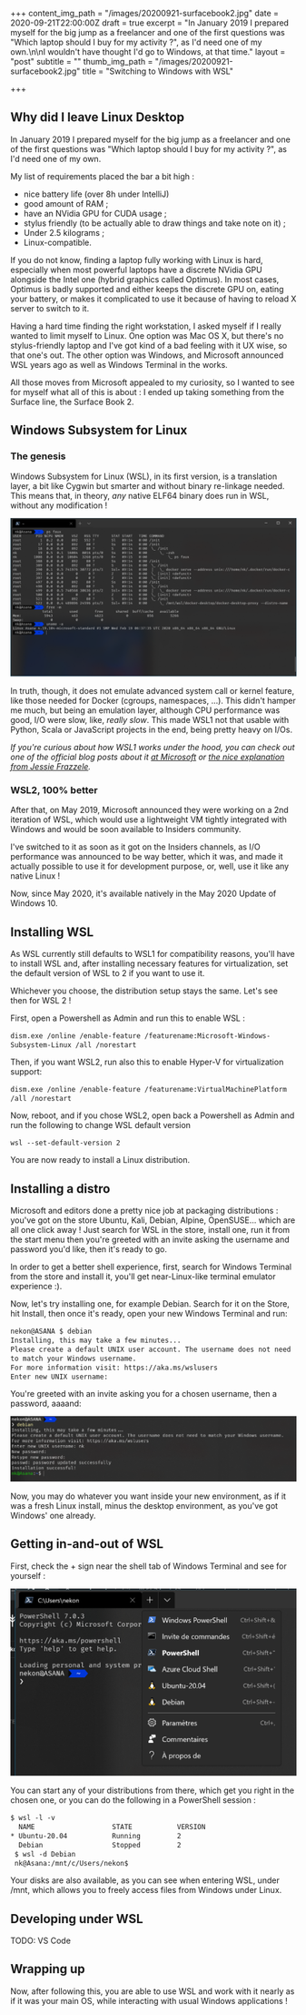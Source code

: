 +++
content_img_path = "/images/20200921-surfacebook2.jpg"
date = 2020-09-21T22:00:00Z
draft = true
excerpt = "In January 2019 I prepared myself for the big jump as a freelancer and one of the first questions was \"Which laptop should I buy for my activity ?\", as I'd need one of my own.\n\nI wouldn't have thought I'd go to Windows, at that time."
layout = "post"
subtitle = ""
thumb_img_path = "/images/20200921-surfacebook2.jpg"
title = "Switching to Windows with WSL"

+++
## Why did I leave Linux Desktop

In January 2019 I prepared myself for the big jump as a freelancer and one of the first questions was "Which laptop should I buy for my activity ?", as I'd need one of my own.

My list of requirements placed the bar a bit high :

* nice battery life (over 8h under IntelliJ)
* good amount of RAM ;
* have an NVidia GPU for CUDA usage ;
* stylus friendly (to be actually able to draw things and take note on it) ;
* Under 2.5 kilograms ;
* Linux-compatible.

If you do not know, finding a laptop fully working with Linux is hard, especially when most powerful laptops have a discrete NVidia GPU alongside the Intel one (hybrid graphics called Optimus). In most cases, Optimus is badly supported and either keeps the discrete GPU on, eating your battery, or makes it complicated to use it because of having to reload X server to switch to it.

Having a hard time finding the right workstation, I asked myself if I really wanted to limit myself to Linux. One option was Mac OS X, but there's no stylus-friendly laptop and I've got kind of a bad feeling with it UX wise, so that one's out. The other option was Windows, and Microsoft announced WSL years ago as well as Windows Terminal in the works.

All those moves from Microsoft appealed to my curiosity, so I wanted to see for myself what all of this is about : I ended up taking something from the Surface line, the Surface Book 2.

## Windows Subsystem for Linux

### The genesis

Windows Subsystem for Linux (WSL), in its first version, is a translation layer, a bit like Cygwin but smarter and without binary re-linkage needed. This means that, in theory, _any_ native ELF64 binary does run in WSL, without any modification !

![](/images/20200921-winshellwsl.png)

In truth, though, it does not emulate advanced system call or kernel feature, like those needed for Docker (cgroups, namespaces, …). This didn't hamper me much, but being an emulation layer, although CPU performance was good, I/O were slow, like, _really slow_. This made WSL1 not that usable with Python, Scala or JavaScript projects in the end, being pretty heavy on I/Os.

_If you're curious about how WSL1 works under the hood, you can check out one of the official blog posts about it_ [_at Microsoft_](https://blogs.msdn.microsoft.com/wsl/2016/04/22/windows-subsystem-for-linux-overview/) _or_ [_the nice explanation from Jessie Frazzele_]( "https://blog.jessfraz.com/post/windows-for-linux-nerds/")_._

### WSL2, 100% better

After that, on May 2019, Microsoft announced they were working on a 2nd iteration of WSL, which would use a lightweight VM tightly integrated with Windows and would be soon available to Insiders community.

I've switched to it as soon as it got on the Insiders channels, as I/O performance was announced to be way better, which it was, and made it actually possible to use it for development purpose, or, well, use it like any native Linux !

Now, since May 2020, it's available natively in the May 2020 Update of Windows 10.

## Installing WSL

As WSL currently still defaults to WSL1 for compatibility reasons, you'll have to install WSL and, after installing necessary features for virtualization, set the default version of WSL to 2 if you want to use it.

Whichever you choose, the distribution setup stays the same. Let's see then for WSL 2 !

First, open a Powershell as Admin and run this to enable WSL :

    dism.exe /online /enable-feature /featurename:Microsoft-Windows-Subsystem-Linux /all /norestart

Then, if you want WSL2, run also this to enable Hyper-V for virtualization support:

    dism.exe /online /enable-feature /featurename:VirtualMachinePlatform /all /norestart

Now, reboot, and if you chose WSL2, open back a Powershell as Admin and run the following to change WSL default version

    wsl --set-default-version 2

You are now ready to install a Linux distribution.

## Installing a distro

Microsoft and editors done a pretty nice job at packaging distributions : you've got on the store Ubuntu, Kali, Debian, Alpine, OpenSUSE… which are all one click away ! Just search for WSL in the store, install one, run it from the start menu then you're greeted with an invite asking the username and password you'd like, then it's ready to go.

In order to get a better shell experience, first, search for Windows Terminal from the store and install it, you'll get near-Linux-like terminal emulator experience :).

Now, let's try installing one, for example Debian. Search for it on the Store, hit Install, then once it's ready, open your new Windows Terminal and run:

    nekon@ASANA $ debian
    Installing, this may take a few minutes...
    Please create a default UNIX user account. The username does not need to match your Windows username.
    For more information visit: https://aka.ms/wslusers
    Enter new UNIX username:

You're greeted with an invite asking you for a chosen username, then a password, aaaand:

![](/images/20200922-shell-debian.png "Linux has breached into Windows")

Now, you may do whatever you want inside your new environment, as if it was a fresh Linux install, minus the desktop environment, as you've got Windows' one already.

## Getting in-and-out of WSL

First, check the + sign near the shell tab of Windows Terminal and see for yourself :

![](/images/20200922-windows-term-wsl.png)

You can start any of your distributions from there, which get you right in the chosen one, or you can do the following in a PowerShell session :

    $ wsl -l -v
      NAME                   STATE           VERSION
    * Ubuntu-20.04           Running         2
      Debian                 Stopped         2
     $ wsl -d Debian
     nk@Asana:/mnt/c/Users/nekon$

Your disks are also available, as you can see when entering WSL, under /mnt, which allows you to freely access files from Windows under Linux.

## Developing under WSL

TODO: VS Code

## Wrapping up

Now, after following this, you are able to use WSL and work with it nearly as if it was your main OS, while interacting with usual Windows applications !